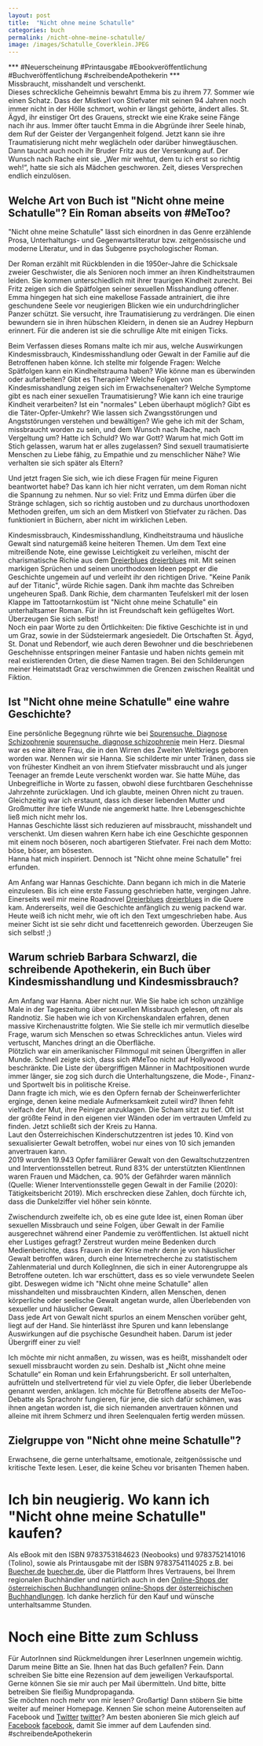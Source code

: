```yaml
---
layout: post
title:  "Nicht ohne meine Schatulle"
categories: buch
permalink: /nicht-ohne-meine-schatulle/
image: /images/Schatulle_Coverklein.JPEG
---
```



*** #Neuerscheinung #Printausgabe #Ebookveröffentlichung #Buchveröffentlichung #schreibendeApothekerin ***<br>
Missbraucht, misshandelt und verschenkt. <br> 
Dieses schreckliche Geheimnis bewahrt Emma bis zu ihrem 77. Sommer wie einen Schatz. Dass der Mistkerl von Stiefvater mit seinen 94 Jahren noch immer nicht in der Hölle schmort, wohin er längst gehörte, ändert alles. St. Ägyd, ihr einstiger Ort des Grauens, streckt wie eine Krake seine Fänge nach ihr aus. Immer öfter taucht Emma in die Abgründe ihrer Seele hinab, dem Ruf der Geister der Vergangenheit folgend. Jetzt kann sie ihre Traumatisierung nicht mehr weglächeln oder darüber hinwegtäuschen. <br> 
Dann taucht auch noch ihr Bruder Fritz aus der Versenkung auf. Der Wunsch nach Rache eint sie.
„Wer mir wehtut, dem tu ich erst so richtig weh!“, hatte sie sich als Mädchen geschworen. Zeit, dieses Versprechen endlich einzulösen. <br> 



## Welche Art von Buch ist "Nicht ohne meine Schatulle"? Ein Roman abseits von #MeToo?

"Nicht ohne meine Schatulle" lässt sich einordnen in das Genre erzählende Prosa, Unterhaltungs- und Gegenwartsliteratur bzw. zeitgenössische und moderne Literatur, und in das Subgenre psychologischer Roman. <br> 

Der Roman erzählt mit Rückblenden in die 1950er-Jahre die Schicksale zweier Geschwister, die als Senioren noch immer an ihren Kindheitstraumen leiden. Sie kommen unterschiedlich mit ihrer traurigen Kindheit zurecht. Bei Fritz zeigen sich die Spätfolgen seiner sexuellen Misshandlung offener. Emma hingegen hat sich eine makellose Fassade antrainiert, die ihre geschundene Seele vor neugierigen Blicken wie ein undurchdringlicher Panzer schützt. Sie versucht, ihre Traumatisierung zu verdrängen. Die einen bewundern sie in ihren hübschen Kleidern, in denen sie an Audrey Hepburn erinnert. Für die anderen ist sie die schrullige Alte mit einigen Ticks.<br>

Beim Verfassen dieses Romans malte ich mir aus, welche Auswirkungen Kindesmissbrauch, Kindesmisshandlung oder Gewalt in der Familie auf die Betroffenen haben könne. Ich stellte mir folgende Fragen: Welche Spätfolgen kann ein Kindheitstrauma haben? Wie könne man es überwinden oder aufarbeiten? Gibt es Therapien? Welche Folgen von Kindesmisshandlung zeigen sich im Erwachsenenalter? Welche Symptome gibt es nach einer sexuellen Traumatisierung? Wie kann ich eine traurige Kindheit verarbeiten? Ist ein "normales" Leben überhaupt möglich? Gibt es die Täter-Opfer-Umkehr? Wie lassen sich Zwangsstörungen und Angststörungen verstehen und bewältigen? Wie gehe ich mit der Scham, missbraucht worden zu sein, und dem Wunsch nach Rache, nach Vergeltung um? Hatte ich Schuld? Wo war Gott? Warum hat mich Gott im Stich gelassen, warum hat er alles zugelassen? Sind sexuell traumatisierte Menschen zu Liebe fähig, zu Empathie und zu menschlicher Nähe? Wie verhalten sie sich später als Eltern?<br>

Und jetzt fragen Sie sich, wie ich diese Fragen für meine Figuren beantwortet habe? Das kann ich hier nicht verraten, um dem Roman nicht die Spannung zu nehmen. Nur so viel: Fritz und Emma dürfen über die Stränge schlagen, sich so richtig austoben und zu durchaus unorthodoxen Methoden greifen, um sich an dem Mistkerl von Stiefvater zu rächen. Das funktioniert in Büchern, aber nicht im wirklichen Leben. <br>

Kindesmissbrauch, Kindesmisshandlung, Kindheitstrauma und häusliche Gewalt sind naturgemäß keine heiteren Themen. Um dem Text eine mitreißende Note, eine gewisse Leichtigkeit zu verleihen, mischt der charismatische Richie aus dem [Dreierblues] [dreierblues] mit. Mit seinen markigen Sprüchen und seinen unorthodoxen Ideen peppt er die Geschichte ungemein auf und verleiht ihr den richtigen Drive. "Keine Panik auf der Titanic", würde Richie sagen. Dank ihm machte das Schreiben ungeheuren Spaß. Dank Richie, dem charmanten Teufelskerl mit der losen Klappe im Tattootarnkostüm ist "Nicht ohne meine Schatulle" ein unterhaltsamer Roman. Für ihn ist Freundschaft kein geflügeltes Wort. Überzeugen Sie sich selbst!<br> 
Noch ein paar Worte zu den Örtlichkeiten: Die fiktive Geschichte ist in und um Graz, sowie in der Südsteiermark angesiedelt. Die Ortschaften St. Ägyd, St. Donat und Rebendorf, wie auch deren Bewohner und die beschriebenen Geschehnisse entspringen meiner Fantasie und haben nichts gemein mit real existierenden Orten, die diese Namen tragen. Bei den Schilderungen meiner Heimatstadt Graz verschwimmen die Grenzen zwischen Realität und Fiktion. <br> 



## Ist "Nicht ohne meine Schatulle" eine wahre Geschichte?

 Eine persönliche Begegnung rührte wie bei [Spurensuche. Diagnose Schizophrenie] [spurensuche. diagnose schizophrenie] mein Herz. Diesmal war es eine ältere Frau, die in den Wirren des Zweiten Weltkriegs geboren worden war. Nennen wir sie Hanna. Sie schilderte mir unter Tränen, dass sie von frühester Kindheit an von ihrem Stiefvater missbraucht und als junger Teenager an fremde Leute verschenkt worden war. Sie hatte Mühe, das Unbegreifliche in Worte zu fassen, obwohl diese furchtbaren Geschehnisse Jahrzehnte zurücklagen. Und ich glaubte, meinen Ohren nicht zu trauen. Gleichzeitig war ich erstaunt, dass ich dieser liebenden Mutter und Großmutter ihre tiefe Wunde nie angemerkt hatte. Ihre Lebensgeschichte ließ mich nicht mehr los. <br> Hannas Geschichte lässt sich reduzieren auf missbraucht, misshandelt und verschenkt. Um diesen wahren Kern habe ich eine Geschichte gesponnen mit einem noch böseren, noch abartigeren Stiefvater. Frei nach dem Motto: böse, böser, am bösesten.<br> 
Hanna hat mich inspiriert. Dennoch ist "Nicht ohne meine Schatulle" frei erfunden. <br> 

Am Anfang war Hannas Geschichte. Dann begann ich mich in die Materie einzulesen. Bis ich eine erste Fassung geschrieben hatte, vergingen Jahre. Einerseits weil mir meine Roadnovel [Dreierblues] [dreierblues] in die Quere kam. Andererseits, weil die Geschichte anfänglich zu wenig packend war. Heute weiß ich nicht mehr, wie oft ich den Text umgeschrieben habe. Aus meiner Sicht ist sie sehr dicht und facettenreich geworden. Überzeugen Sie sich selbst! ;)



## Warum schrieb Barbara Schwarzl, die schreibende Apothekerin, ein Buch über Kindesmisshandlung und Kindesmissbrauch?

Am Anfang war Hanna. Aber nicht nur. Wie Sie habe ich schon unzählige Male in der Tageszeitung über sexuellen Missbrauch gelesen, oft nur als Randnotiz. Sie haben wie ich von Kirchenskandalen erfahren, denen massive Kirchenaustritte folgten. Wie Sie stelle ich mir vermutlich dieselbe Frage, warum sich Menschen so etwas Schreckliches antun. Vieles wird vertuscht, Manches dringt an die Oberfläche.<br> 
Plötzlich war ein amerikanischer Filmmogul mit seinen Übergriffen in aller Munde. Schnell zeigte sich, dass sich #MeToo nicht auf Hollywood beschränkte. Die Liste der übergriffigen Männer in Machtpositionen wurde immer länger, sie zog sich durch die Unterhaltungszene, die Mode-, Finanz- und Sportwelt bis in politische Kreise.<br> 
Dann fragte ich mich, wie es den Opfern fernab der Scheinwerferlichter erginge, denen keine mediale Aufmerksamkeit zuteil wird? Ihnen fehlt vielfach der Mut, ihre Peiniger anzuklagen. Die Scham sitzt zu tief. Oft ist der größte Feind in den eigenen vier Wänden oder im vertrauten Umfeld zu finden. Jetzt schließt sich der Kreis zu Hanna.<br>
Laut den Österreichischen Kinderschutzzentren ist jedes 10. Kind von sexualisierter Gewalt betroffen, wobei nur eines von 10 sich jemanden anvertrauen kann.<br>
2019 wurden 19.943 Opfer familiärer Gewalt von den Gewaltschutzzentren und Interventionsstellen betreut. Rund 83% der unterstützten KlientInnen waren Frauen und Mädchen, ca. 90% der Gefährder waren männlich (Quelle: Wiener Interventionsstelle gegen Gewalt in der Familie (2020): Tätigkeitsbericht 2019). Mich erschrecken diese Zahlen, doch fürchte ich, dass die Dunkelziffer viel höher sein könnte.<br>

Zwischendurch zweifelte ich, ob es eine gute Idee ist, einen Roman über sexuellen Missbrauch und seine Folgen, über Gewalt in der Familie ausgerechnet während einer Pandemie zu veröffentlichen. Ist aktuell nicht eher Lustiges gefragt? Zerstreut wurden meine Bedenken durch Medienberichte, dass Frauen in der Krise mehr denn je von häuslicher Gewalt betroffen wären, durch eine Internetrecherche zu statistischem Zahlenmaterial und durch KollegInnen, die sich in einer Autorengruppe als Betroffene outeten. Ich war erschüttert, dass es so viele verwundete Seelen gibt. Deswegen widme ich "Nicht ohne meine Schatulle" allen misshandelten und missbrauchten Kindern, allen Menschen, denen körperliche oder seelische Gewalt angetan wurde, allen Überlebenden von sexueller und häuslicher Gewalt.<br>
Dass jede Art von Gewalt nicht spurlos an einem Menschen vorüber geht, liegt auf der Hand. Sie hinterlässt ihre Spuren und kann lebenslange Auswirkungen auf die psychische Gesundheit haben. Darum ist jeder Übergriff einer zu viel!<br>

Ich möchte mir nicht anmaßen, zu wissen, was es heißt, misshandelt oder sexuell missbraucht worden zu sein. Deshalb ist „Nicht ohne meine Schatulle“ ein Roman und kein Erfahrungsbericht. Er soll unterhalten, aufrütteln und stellvertretend für viel zu viele Opfer, die lieber Überlebende genannt werden, anklagen. Ich möchte für Betroffene abseits der MeToo-Debatte als Sprachrohr fungieren, für jene, die sich dafür schämen, was ihnen angetan worden ist, die sich niemanden anvertrauen können und alleine mit ihrem Schmerz und ihren Seelenqualen fertig werden müssen.



## Zielgruppe von "Nicht ohne meine Schatulle"?

Erwachsene, die gerne unterhaltsame, emotionale, zeitgenössische und kritische Texte lesen. Leser, die keine Scheu vor brisanten Themen haben. 



# Ich bin neugierig. Wo kann ich "Nicht ohne meine Schatulle" kaufen?

Als eBook mit den ISBN 9783753184623 (Neobooks) und 9783752141016 (Tolino), sowie als Printausgabe mit der ISBN 9783754114025  z.B. bei [Buecher.de] [buecher.de], über die Plattform Ihres Vertrauens, bei Ihrem regionalen Buchhändler und natürlich auch in den [Online-Shops der österreichischen Buchhandlungen] [online-Shops der österreichischen Buchhandlungen]. Ich danke herzlich für den Kauf und wünsche unterhaltsamme Stunden. <br>



# Noch eine Bitte zum Schluss
 
Für AutorInnen sind Rückmeldungen ihrer LeserInnen ungemein wichtig. Darum meine Bitte an Sie. Ihnen hat das Buch gefallen? Fein. Dann schreiben Sie bitte eine Rezension auf dem jeweiligen Verkaufsportal. Gerne können Sie sie mir auch per Mail übermitteln. Und bitte, bitte betreiben Sie fleißig Mundpropaganda.<br>
Sie möchten noch mehr von mir lesen? Großartig! Dann stöbern Sie bitte weiter auf meiner Homepage. Kennen Sie schon meine Autorenseiten auf Facebook und [Twitter] [twitter]? Am besten abonieren Sie mich gleich auf [Facebook] [facebook], damit Sie immer auf dem Laufenden sind. <br> #schreibendeApothekerin
 

[dreierblues]: https://barbaraschwarzl.com/dreierblues/
[spurensuche. diagnose schizophrenie]: https://barbaraschwarzl.com/spurensuche-diagnose-schizophrenie/
[buecher.de]: https://www.buecher.de/ni/search_search/quick_search/q/cXVlcnk9bmljaHQrb2huZSttZWluZStzY2hhdHVsbGUmcmVzdWx0cz0xNQ==/#pid_61447771
[online-Shops der österreichischen Buchhandlungen]: https://buchhandel.at/buchhandlung
[twitter]: https://twitter.com/BuchSchwarzl
[facebook]: https://www.facebook.com/schreibendeApothekerin/










